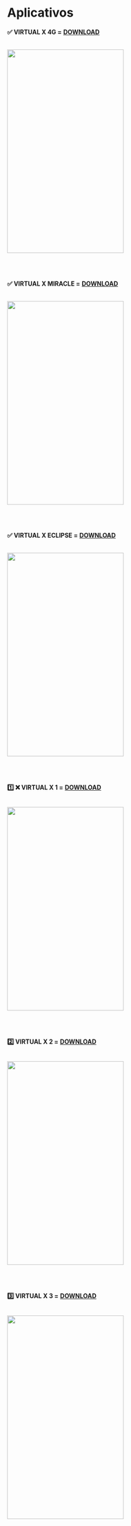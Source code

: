 # Aplicativos

<b> ✅ VIRTUAL X 4G =</b> <a href="https://github.com/Lockednet/Aplicativos/raw/main/VIRTUAL_X_4G.apk"><b>DOWNLOAD</b></a>

<br/>

<img src="https://i.ibb.co/7rmYs8z/Screenshot-20221009-142128-VIRTUAL-X-4-G.jpg" height="470" width="270">

<br/><br/>

<b> ✅ VIRTUAL X MIRACLE =</b> <a href="https://github.com/Lockednet/Aplicativos/raw/main/VIRTUAL_X_MIRACLE.apk"><b>DOWNLOAD</b></a>

<br/>

<img src="https://i.ibb.co/44KLLLk/Screenshot-20221009-141022-Virtual-X-Miracle.jpg" height="470" width="270">

<br/><br/>

<b> ✅ VIRTUAL X ECLIPSE =</b> <a href="https://github.com/Lockednet/Aplicativos/raw/main/VIRTUAL_X_ECLIPSE.apk"><b>DOWNLOAD</b></a>

<br/>

<img src="https://i.ibb.co/FbGFVbm/Screenshot-20221009-141034-Virtual-X-Eclipse.jpg" height="470" width="270">

<br/><br/>

<b>1️⃣ ❌ VIRTUAL X 1 =</b> <a href="https://github.com/Lockednet/Aplicativos/raw/main/VIRTUAL_X_1.apk"><b>DOWNLOAD</b></a>

<br/>

<img src="https://i.ibb.co/5RHyj6c/Screenshot-20221009-133539-VIRTUAL-X.jpg" height="470" width="270">

<br/><br/>

<b>2️⃣  VIRTUAL X 2 =</b> <a href="https://github.com/Lockednet/Aplicativos/raw/main/VIRTUAL_X_2.apk"><b>DOWNLOAD</b></a>

<br/>

<img src="https://i.ibb.co/5RHyj6c/Screenshot-20221009-133539-VIRTUAL-X.jpg" height="470" width="270">

<br/><br/>

<b>3️⃣  VIRTUAL X 3 =</b> <a href="https://github.com/Lockednet/Aplicativos/raw/main/VIRTUAL_X_3.apk"><b>DOWNLOAD</b></a>

<br/>

<img src="https://i.ibb.co/Vp0LHdp/Screenshot-20221009-114040-Virtual-X.jpg" height="470" width="270">

<br/><br/>
